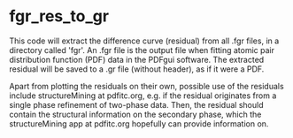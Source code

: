 # fgr_res_to_gr

This code will extract the difference curve (residual) from all .fgr files,
in a directory called 'fgr'. An .fgr file is the output file when fitting atomic
pair distribution function (PDF) data in the PDFgui software. The extracted
residual will be saved to a .gr file (without header), as if it were a PDF.

Apart from plotting the residuals on their own, possible use of the residuals
include structureMining at pdfitc.org, e.g. if the residual originates from a
single phase refinement of two-phase data. Then, the residual should contain the
structural information on the secondary phase, which the structureMining app at
pdfitc.org hopefully can provide information on.
